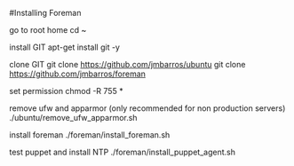 #Installing Foreman


go to root home
cd ~

install GIT
apt-get install git -y

clone GIT
git clone https://github.com/jmbarros/ubuntu
git clone https://github.com/jmbarros/foreman

set permission 
chmod -R 755 *

remove ufw and apparmor (only recommended for non production servers)
./ubuntu/remove_ufw_apparmor.sh

install foreman
./foreman/install_foreman.sh

test puppet and install NTP
./foreman/install_puppet_agent.sh

